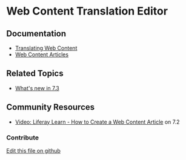 # Web Content Translation Editor

## Documentation

* [Translating Web Content](https://learn.liferay.com/dxp/latest/en/content-authoring-and-management/web-content/translating_web_content.html)
* [Web Content Articles](https://learn.liferay.com/dxp/latest/en/content-authoring-and-management/web-content/web-content-articles.html)

## Related Topics

* [What's new in 7.3](https://learn.liferay.com/dxp/latest/en/getting-started/whats-new-73.html#dedicated-translation-experience-for-web-content)

## Community Resources

* [Video: Liferay Learn - How to Create a Web Content Article](https://www.youtube.com/watch?v=lD-hzC0O3p4) on 7.2

### Contribute

[Edit this file on github](https://github.com/olafk/controlpanel-documentation-docs/blob/master/md/74en/com_liferay_journal_web_portlet_JournalPortlet/journal_translate.md)
